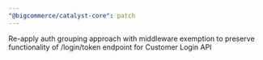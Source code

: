 ```yaml
---
"@bigcommerce/catalyst-core": patch
---
```


Re-apply auth grouping approach with middleware exemption to preserve functionality of /login/token endpoint for Customer Login API
